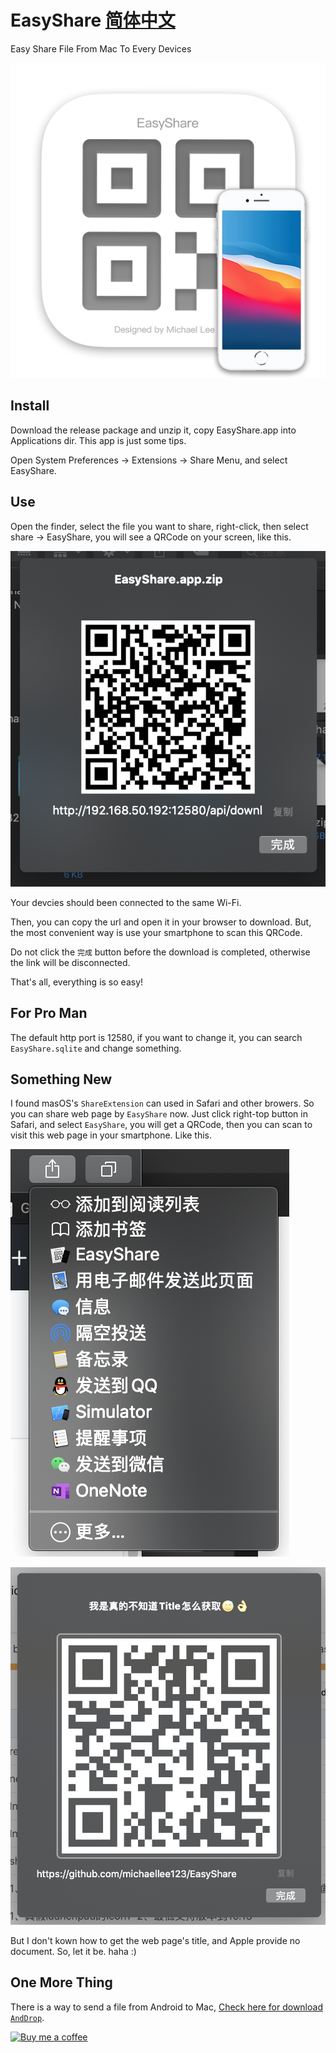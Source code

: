 # EasyShare   [简体中文](README_zh.md)
Easy Share File From Mac To Every Devices

 ![logo.png](logo.png)

## Install

Download the release package and unzip it, copy EasyShare.app into Applications dir. This app is just some tips.

Open System Preferences -> Extensions -> Share Menu, and select EasyShare.

## Use

Open the finder, select the file you want to share, right-click, then select share -> EasyShare, you will see a QRCode on your screen, like this.

![WX20200505-140330@2x.png](WX20200505-140330@2x.png)

Your devcies should been connected to the same Wi-Fi.

Then, you can copy the url and open it in your browser to download. But, the most convenient way is use your smartphone to scan this QRCode.

Do not click the `完成` button before the download is completed, otherwise the link will be disconnected.

That's all, everything is so easy!

## For Pro Man

The default http port is 12580, if you want to change it, you can search `EasyShare.sqlite` and change something.

## Something New

I found masOS's `ShareExtension` can used in Safari and other browers. So you can share web page by `EasyShare` now. Just click right-top button in Safari, and select `EasyShare`, you will get a QRCode, then you can scan to visit this web page in your smartphone. Like this.

![WX20200615-235553@2x.png](WX20200615-235553@2x.png)

![WX20200615-235713@2x.png](WX20200615-235713@2x.png)

But I don't kown how to get the web page's title, and Apple provide no document. So, let it be. haha :)

## One More Thing

There is a way to send a file from Android to Mac, [Check here for download `AndDrop`](https://play.google.com/store/apps/details?id=com.neure.anddrop).

[![Buy me a coffee](https://storage.ko-fi.com/cdn/generated/zfskfgqnf/rest-44b9f406d764e57b710bffe31a346b33-tcf2mnas.jpg)](https://ko-fi.com/michaellee123)
